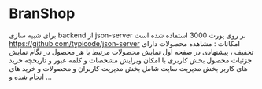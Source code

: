# BranShop
برای شبیه سازی backend از json-server بر روی پورت 3000 استفاده شده است
https://github.com/typicode/json-server
امکانات  :
مشاهده محصولات دارای تخفیف ، پیشنهادی در صفحه اول
نمایش محصولات مرتبط با هر محصول در نگام نمایش جزئیات محصول
بخش کاربری با امکان ویرایش مشخصات و کلمه عبور و تاریخچه خرید های کاربر
بخش مدیریت سایت شامل بخش مدیریت کاربران و محصولات و خرید های انجام شده
و ...
